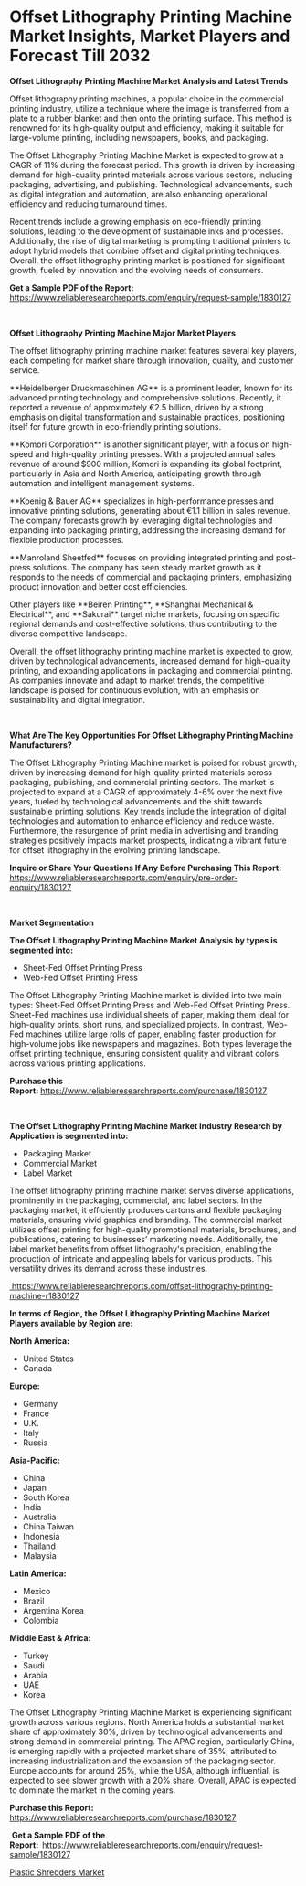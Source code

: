 <p><h1>Offset Lithography Printing Machine Market Insights, Market Players and Forecast Till 2032</h1></p><p><strong>Offset Lithography Printing Machine Market Analysis and Latest Trends</strong></p>
<p><p>Offset lithography printing machines, a popular choice in the commercial printing industry, utilize a technique where the image is transferred from a plate to a rubber blanket and then onto the printing surface. This method is renowned for its high-quality output and efficiency, making it suitable for large-volume printing, including newspapers, books, and packaging.</p><p>The Offset Lithography Printing Machine Market is expected to grow at a CAGR of 11% during the forecast period. This growth is driven by increasing demand for high-quality printed materials across various sectors, including packaging, advertising, and publishing. Technological advancements, such as digital integration and automation, are also enhancing operational efficiency and reducing turnaround times. </p><p>Recent trends include a growing emphasis on eco-friendly printing solutions, leading to the development of sustainable inks and processes. Additionally, the rise of digital marketing is prompting traditional printers to adopt hybrid models that combine offset and digital printing techniques. Overall, the offset lithography printing market is positioned for significant growth, fueled by innovation and the evolving needs of consumers.</p></p>
<p><strong>Get a Sample PDF of the Report:&nbsp;</strong> <a href="https://www.reliableresearchreports.com/enquiry/request-sample/1830127?utm_campaign=2487&utm_medium=2&utm_source=Github&utm_content=ia&utm_term=11042025&utm_id=offset-lithography-printing-machine">https://www.reliableresearchreports.com/enquiry/request-sample/1830127</a></p>
<p>&nbsp;</p>
<p><strong>Offset Lithography Printing Machine Major Market Players</strong></p>
<p><p>The offset lithography printing machine market features several key players, each competing for market share through innovation, quality, and customer service.</p><p>**Heidelberger Druckmaschinen AG** is a prominent leader, known for its advanced printing technology and comprehensive solutions. Recently, it reported a revenue of approximately €2.5 billion, driven by a strong emphasis on digital transformation and sustainable practices, positioning itself for future growth in eco-friendly printing solutions.</p><p>**Komori Corporation** is another significant player, with a focus on high-speed and high-quality printing presses. With a projected annual sales revenue of around $900 million, Komori is expanding its global footprint, particularly in Asia and North America, anticipating growth through automation and intelligent management systems.</p><p>**Koenig & Bauer AG** specializes in high-performance presses and innovative printing solutions, generating about €1.1 billion in sales revenue. The company forecasts growth by leveraging digital technologies and expanding into packaging printing, addressing the increasing demand for flexible production processes.</p><p>**Manroland Sheetfed** focuses on providing integrated printing and post-press solutions. The company has seen steady market growth as it responds to the needs of commercial and packaging printers, emphasizing product innovation and better cost efficiencies.</p><p>Other players like **Beiren Printing**, **Shanghai Mechanical & Electrical**, and **Sakurai** target niche markets, focusing on specific regional demands and cost-effective solutions, thus contributing to the diverse competitive landscape.</p><p>Overall, the offset lithography printing machine market is expected to grow, driven by technological advancements, increased demand for high-quality printing, and expanding applications in packaging and commercial printing. As companies innovate and adapt to market trends, the competitive landscape is poised for continuous evolution, with an emphasis on sustainability and digital integration.</p></p>
<p>&nbsp;</p>
<p><strong>What Are The Key Opportunities For Offset Lithography Printing Machine Manufacturers?</strong></p>
<p><p>The Offset Lithography Printing Machine market is poised for robust growth, driven by increasing demand for high-quality printed materials across packaging, publishing, and commercial printing sectors. The market is projected to expand at a CAGR of approximately 4-6% over the next five years, fueled by technological advancements and the shift towards sustainable printing solutions. Key trends include the integration of digital technologies and automation to enhance efficiency and reduce waste. Furthermore, the resurgence of print media in advertising and branding strategies positively impacts market prospects, indicating a vibrant future for offset lithography in the evolving printing landscape.</p></p>
<p><strong>Inquire or Share Your Questions If Any Before Purchasing This Report:</strong> <a href="https://www.reliableresearchreports.com/enquiry/pre-order-enquiry/1830127?utm_campaign=2487&utm_medium=2&utm_source=Github&utm_content=ia&utm_term=11042025&utm_id=offset-lithography-printing-machine">https://www.reliableresearchreports.com/enquiry/pre-order-enquiry/1830127</a></p>
<p>&nbsp;</p>
<p><strong>Market Segmentation</strong></p>
<p><strong>The Offset Lithography Printing Machine Market Analysis by types is segmented into:</strong></p>
<p><ul><li>Sheet-Fed Offset Printing Press</li><li>Web-Fed Offset Printing Press</li></ul></p>
<p><p>The Offset Lithography Printing Machine market is divided into two main types: Sheet-Fed Offset Printing Press and Web-Fed Offset Printing Press. Sheet-Fed machines use individual sheets of paper, making them ideal for high-quality prints, short runs, and specialized projects. In contrast, Web-Fed machines utilize large rolls of paper, enabling faster production for high-volume jobs like newspapers and magazines. Both types leverage the offset printing technique, ensuring consistent quality and vibrant colors across various printing applications.</p></p>
<p><strong>Purchase this Report:&nbsp;</strong><a href="https://www.reliableresearchreports.com/purchase/1830127?utm_campaign=2487&utm_medium=2&utm_source=Github&utm_content=ia&utm_term=11042025&utm_id=offset-lithography-printing-machine">https://www.reliableresearchreports.com/purchase/1830127</a></p>
<p>&nbsp;</p>
<p><strong>The Offset Lithography Printing Machine Market Industry Research by Application is segmented into:</strong></p>
<p><ul><li>Packaging Market</li><li>Commercial Market</li><li>Label Market</li></ul></p>
<p><p>The offset lithography printing machine market serves diverse applications, prominently in the packaging, commercial, and label sectors. In the packaging market, it efficiently produces cartons and flexible packaging materials, ensuring vivid graphics and branding. The commercial market utilizes offset printing for high-quality promotional materials, brochures, and publications, catering to businesses’ marketing needs. Additionally, the label market benefits from offset lithography's precision, enabling the production of intricate and appealing labels for various products. This versatility drives its demand across these industries.</p></p>
<p><a href="https://www.reliableresearchreports.com/offset-lithography-printing-machine-r1830127?utm_campaign=2487&utm_medium=2&utm_source=Github&utm_content=ia&utm_term=11042025&utm_id=offset-lithography-printing-machine">&nbsp;https://www.reliableresearchreports.com/offset-lithography-printing-machine-r1830127</a></p>
<p><strong>In terms of Region, the Offset Lithography Printing Machine Market Players available by Region are:</strong></p>
<p>
    <p> <strong> North America: </strong>
        <ul>
            <li>United States</li>
            <li>Canada</li>
        </ul>
        </p> 
    <p> <strong> Europe: </strong>
        <ul>
            <li>Germany</li>
            <li>France</li>
            <li>U.K.</li>
            <li>Italy</li>
            <li>Russia</li>
        </ul>
        </p> 
    <p> <strong> Asia-Pacific: </strong>
        <ul>
            <li>China</li>
            <li>Japan</li>
            <li>South Korea</li>
            <li>India</li>
            <li>Australia</li>
            <li>China Taiwan</li>
            <li>Indonesia</li>
            <li>Thailand</li>
            <li>Malaysia</li>
        </ul>
        </p> 
    <p> <strong> Latin America: </strong>
        <ul>
            <li>Mexico</li>
            <li>Brazil</li>
            <li>Argentina Korea</li>
            <li>Colombia</li>
        </ul>
        </p> 
    <p> <strong> Middle East & Africa: </strong>
        <ul>
            <li>Turkey</li>
            <li>Saudi</li>
            <li>Arabia</li>
            <li>UAE</li>
            <li>Korea</li>
        </ul>
    </p>
    </p>
<p><p>The Offset Lithography Printing Machine Market is experiencing significant growth across various regions. North America holds a substantial market share of approximately 30%, driven by technological advancements and strong demand in commercial printing. The APAC region, particularly China, is emerging rapidly with a projected market share of 35%, attributed to increasing industrialization and the expansion of the packaging sector. Europe accounts for around 25%, while the USA, although influential, is expected to see slower growth with a 20% share. Overall, APAC is expected to dominate the market in the coming years.</p></p>
<p><strong>Purchase this Report: </strong><a href="https://www.reliableresearchreports.com/purchase/1830127?utm_campaign=2487&utm_medium=2&utm_source=Github&utm_content=ia&utm_term=11042025&utm_id=offset-lithography-printing-machine">https://www.reliableresearchreports.com/purchase/1830127</a></p>
<p>&nbsp;<strong>Get a Sample PDF of the Report:&nbsp;&nbsp;</strong><a href="https://www.reliableresearchreports.com/enquiry/request-sample/1830127?utm_campaign=2487&utm_medium=2&utm_source=Github&utm_content=ia&utm_term=11042025&utm_id=offset-lithography-printing-machine">https://www.reliableresearchreports.com/enquiry/request-sample/1830127</a></p>
<p><strong></strong></p>
<p><p><a href="https://github.com/lazloklitz2e/Market-Research-Report-List-1/blob/main/plastic-shredders-market.md?utm_campaign=2487&utm_medium=2&utm_source=Github&utm_content=ia&utm_term=11042025&utm_id=offset-lithography-printing-machine">Plastic Shredders Market</a></p></p>